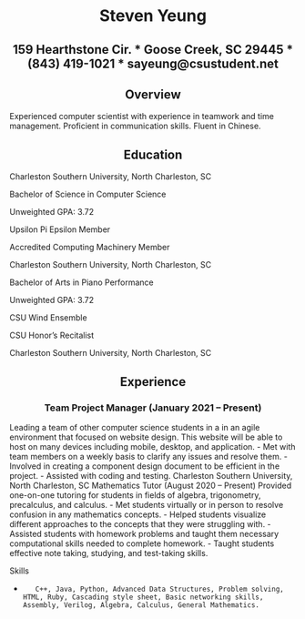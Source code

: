 <h1 align="center">Steven Yeung</h1>
<h2 align="center">159 Hearthstone Cir. * Goose Creek, SC 29445 * (843) 419-1021 * sayeung@csustudent.net</h2>
<h2 align="center">Overview</h2>
Experienced computer scientist with experience in teamwork and time management.  Proficient in communication skills.  Fluent in Chinese.
<h2 align="center">Education</h2>
Charleston Southern University, North Charleston, SC

Bachelor of Science in Computer Science

Unweighted GPA: 3.72

Upsilon Pi Epsilon Member

Accredited Computing Machinery Member
 
Charleston Southern University, North Charleston, SC

Bachelor of Arts in Piano Performance

Unweighted GPA: 3.72

CSU Wind Ensemble

CSU Honor’s Recitalist

Charleston Southern University, North Charleston, SC

<h2 align="center">Experience</h2>

<h3 align="center">Team Project Manager (January 2021 – Present)</h3>
Leading a team of other computer science students in a in an agile environment that focused on website design.  This website will be able to host on many devices including mobile, desktop, and application.
-        Met with team members on a weekly basis to clarify any issues and resolve them.
-        Involved in creating a component design document to be efficient in the project.
-        Assisted with coding and testing.
Charleston Southern University, North Charleston, SC
Mathematics Tutor (August 2020 – Present)
Provided one-on-one tutoring for students in fields of algebra, trigonometry, precalculus, and calculus. 
-        Met students virtually or in person to resolve confusion in any mathematics concepts.
-        Helped students visualize different approaches to the concepts that they were struggling with.
-        Assisted students with homework problems and taught them necessary computational skills needed to complete homework.
-        Taught students effective note taking, studying, and test-taking skills.
 
Skills
-        C++, Java, Python, Advanced Data Structures, Problem solving, HTML, Ruby, Cascading style sheet, Basic networking skills, Assembly, Verilog, Algebra, Calculus, General Mathematics.
